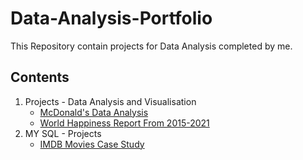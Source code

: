 # Data-Analysis-Portfolio

This Repository contain projects for Data Analysis completed by me.

Contents
--------------------------------------------------------------------------------
1. Projects - Data Analysis and Visualisation
      - [McDonald's Data Analysis](https://github.com/SuchiKSharma/Data-Analysis-Portfolio/blob/Machine-Learning-Projects/McDonald's%20Data%20Analysis.ipynb)
      - [World Happiness Report From 2015-2021](https://github.com/SuchiKSharma/Data-Analysis-Portfolio/blob/Machine-Learning-Projects/World%20Happiness%20Report%20From%202015%20-%202021.ipynb)
2. MY SQL - Projects
      - [IMDB Movies Case Study](https://github.com/SuchiKSharma/MySQL)


